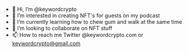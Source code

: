 - 👋 Hi, I’m @keywordcrypto
- 👀 I’m interested in creating NFT's for guests on my podcast
- 🌱 I’m currently learning how to chew gum and walk at the same time
- 💞️ I’m looking to collaborate on NFT stuff
- 📫 How to reach me Twitter @keywordcrypto.com or keywordcrypto@gmail.com

<!---
keywordcrypto/keywordcrypto is a ✨ special ✨ repository because its `README.md` (this file) appears on your GitHub profile.
You can click the Preview link to take a look at your changes.
--->
